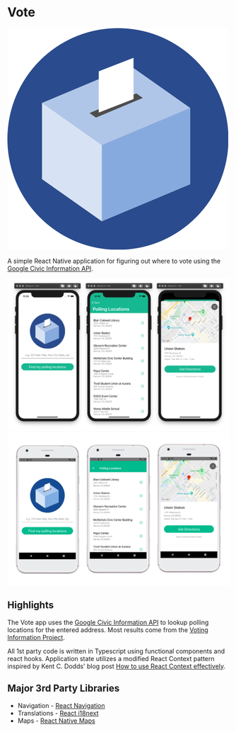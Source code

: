 # Vote

![img](https://github.com/steam/vote-react-native/blob/master/src/images/logo_vote.png)

A simple React Native application for figuring out where to vote using the
[Google Civic Information API](https://developers.google.com/civic-information).

![img](https://github.com/steam/vote-react-native/blob/master/readme-images/ios.jpg)
![img](https://github.com/steam/vote-react-native/blob/master/readme-images/android.jpg)

## Highlights

The Vote app uses the
[Google Civic Information API](https://developers.google.com/civic-information) to lookup
polling locations for the entered address. Most results come from the
[Voting Information Project](https://www.votinginfoproject.org/).

All 1st party code is written in Typescript using functional components and react hooks.
Application state utilizes a modified React Context pattern inspired by Kent C. Dodds'
blog post
[How to use React Context effectively](https://kentcdodds.com/blog/how-to-use-react-context-effectively).

## Major 3rd Party Libraries

- Navigation - [React Navigation](https://reactnavigation.org/)
- Translations - [React i18next](https://react.i18next.com/)
- Maps - [React Native Maps](https://github.com/react-native-maps/react-native-maps)
